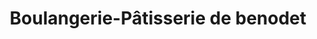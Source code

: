 ---
title: "Boulangerie-Pâtisserie de benodet"
url: /benodet/boulangerie-patisserie-de-benodet/
shop: Bäckerei
---
